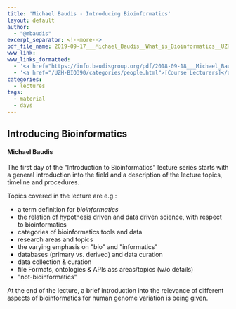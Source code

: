 ```yaml
---
title: 'Michael Baudis - Introducing Bioinformatics'
layout: default
author:
  - "@mbaudis"
excerpt_separator: <!--more-->
pdf_file_name: 2019-09-17___Michael_Baudis__What_is_Bioinformatics__UZH-BIO390-HS19-lecture-01.pdf
www_link:
www_links_formatted:
  - '<a href="https://info.baudisgroup.org/pdf/2018-09-18___Michael_Baudis__What_is_Bioinformatics__UZH_BIO390.pdf" target="_blank">[2018 lecture slides]</a>'
  - '<a href="/UZH-BIO390/categories/people.html">[Course Lecturers]</a>'
categories:
  - lectures
tags:
  - material
  - days
---
```


## Introducing Bioinformatics
#### Michael Baudis

The first day of the "Introduction to Bioinformatics" lecture series starts with a general introduction into the field and a description of the lecture topics, timeline and procedures.

<!--more-->

Topics covered in the lecture are e.g.:

* a term definition for _bioinformatics_
* the relation of hypothesis driven and data driven science, with respect to bioinformatics
* categories of bioinformatics tools and data
* research areas and topics
* the varying emphasis on "bio" and "informatics"
* databases (primary vs. derived) and data curation
* data collection & curation
* file Formats, ontologies & APIs ass areas/topics (w/o details)
* "not-bioinformatics"

At the end of the lecture, a brief introduction into the relevance of different aspects of bioinformatics for human genome variation is being given.




